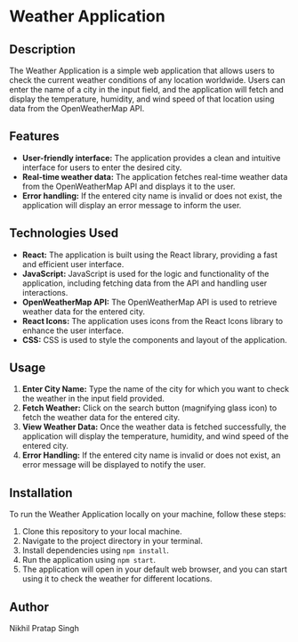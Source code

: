# Weather Application

## Description
The Weather Application is a simple web application that allows users to check the current weather conditions of any location worldwide. Users can enter the name of a city in the input field, and the application will fetch and display the temperature, humidity, and wind speed of that location using data from the OpenWeatherMap API.

## Features
- **User-friendly interface:** The application provides a clean and intuitive interface for users to enter the desired city.
- **Real-time weather data:** The application fetches real-time weather data from the OpenWeatherMap API and displays it to the user.
- **Error handling:** If the entered city name is invalid or does not exist, the application will display an error message to inform the user.

## Technologies Used
- **React:** The application is built using the React library, providing a fast and efficient user interface.
- **JavaScript:** JavaScript is used for the logic and functionality of the application, including fetching data from the API and handling user interactions.
- **OpenWeatherMap API:** The OpenWeatherMap API is used to retrieve weather data for the entered city.
- **React Icons:** The application uses icons from the React Icons library to enhance the user interface.
- **CSS:** CSS is used to style the components and layout of the application.

## Usage
1. **Enter City Name:** Type the name of the city for which you want to check the weather in the input field provided.
2. **Fetch Weather:** Click on the search button (magnifying glass icon) to fetch the weather data for the entered city.
3. **View Weather Data:** Once the weather data is fetched successfully, the application will display the temperature, humidity, and wind speed of the entered city.
4. **Error Handling:** If the entered city name is invalid or does not exist, an error message will be displayed to notify the user.

## Installation
To run the Weather Application locally on your machine, follow these steps:
1. Clone this repository to your local machine.
2. Navigate to the project directory in your terminal.
3. Install dependencies using `npm install`.
4. Run the application using `npm start`.
5. The application will open in your default web browser, and you can start using it to check the weather for different locations.

## Author
Nikhil Pratap Singh
